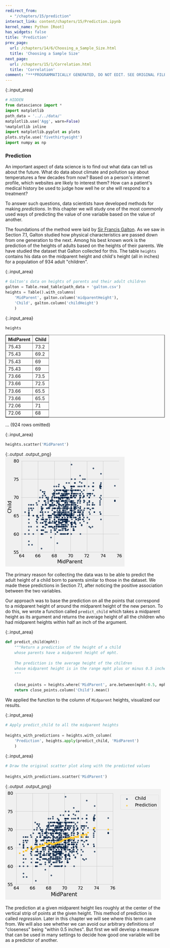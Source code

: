 ```yaml
---
redirect_from:
  - "/chapters/15/prediction"
interact_link: content/chapters/15/Prediction.ipynb
kernel_name: Python [Root]
has_widgets: false
title: 'Prediction'
prev_page:
  url: /chapters/14/6/Choosing_a_Sample_Size.html
  title: 'Choosing a Sample Size'
next_page:
  url: /chapters/15/1/Correlation.html
  title: 'Correlation'
comment: "***PROGRAMMATICALLY GENERATED, DO NOT EDIT. SEE ORIGINAL FILES IN /content***"
---
```

{:.input_area}
```python
# HIDDEN
from datascience import *
import matplotlib
path_data = '../../data/'
matplotlib.use('Agg', warn=False)
%matplotlib inline
import matplotlib.pyplot as plots
plots.style.use('fivethirtyeight')
import numpy as np
```


### Prediction

An important aspect of data science is to find out what data can tell us about the future. What do data about climate and pollution say about temperatures a few decades from now? Based on a person's internet profile, which websites are likely to interest them? How can a patient's medical history be used to judge how well he or she will respond to a treatment?

To answer such questions, data scientists have developed methods for making *predictions*. In this chapter we will study one of the most commonly used ways of predicting the value of one variable based on the value of another.

The foundations of the method were laid by [Sir Francis Galton](https://en.wikipedia.org/wiki/Francis_Galton). As we saw in Section 7.1, Galton studied how physical characteristics are passed down from one generation to the next. Among his best known work is the prediction of the heights of adults based on the heights of their parents. We have studied the dataset that Galton collected for this. The table `heights` contains his data on the midparent height and child's height (all in inches) for a population of 934 adult "children".



{:.input_area}
```python
# Galton's data on heights of parents and their adult children
galton = Table.read_table(path_data + 'galton.csv')
heights = Table().with_columns(
    'MidParent', galton.column('midparentHeight'),
    'Child', galton.column('childHeight')
    )
```




{:.input_area}
```python
heights
```





<div markdown="0" class="output output_html">
<table border="1" class="dataframe">
    <thead>
        <tr>
            <th>MidParent</th> <th>Child</th>
        </tr>
    </thead>
    <tbody>
        <tr>
            <td>75.43    </td> <td>73.2 </td>
        </tr>
        <tr>
            <td>75.43    </td> <td>69.2 </td>
        </tr>
        <tr>
            <td>75.43    </td> <td>69   </td>
        </tr>
        <tr>
            <td>75.43    </td> <td>69   </td>
        </tr>
        <tr>
            <td>73.66    </td> <td>73.5 </td>
        </tr>
        <tr>
            <td>73.66    </td> <td>72.5 </td>
        </tr>
        <tr>
            <td>73.66    </td> <td>65.5 </td>
        </tr>
        <tr>
            <td>73.66    </td> <td>65.5 </td>
        </tr>
        <tr>
            <td>72.06    </td> <td>71   </td>
        </tr>
        <tr>
            <td>72.06    </td> <td>68   </td>
        </tr>
    </tbody>
</table>
<p>... (924 rows omitted)</p>
</div>





{:.input_area}
```python
heights.scatter('MidParent')
```



{:.output .output_png}
![png](../../images/chapters/15/Prediction_5_0.png)



The primary reason for collecting the data was to be able to predict the adult height of a child born to parents similar to those in the dataset. We made these predictions in Section 7.1, after noticing the positive association between the two variables. 

Our approach was to base the prediction on all the points that correspond to a midparent height of around the midparent height of the new person. To do this, we wrote a function called `predict_child` which takes a midparent height as its argument and returns the average height of all the children who had midparent heights within half an inch of the argument.



{:.input_area}
```python
def predict_child(mpht):
    """Return a prediction of the height of a child 
    whose parents have a midparent height of mpht.
    
    The prediction is the average height of the children 
    whose midparent height is in the range mpht plus or minus 0.5 inches.
    """
    
    close_points = heights.where('MidParent', are.between(mpht-0.5, mpht + 0.5))
    return close_points.column('Child').mean()                       
```


We applied the function to the column of `Midparent` heights, visualized our results.



{:.input_area}
```python
# Apply predict_child to all the midparent heights

heights_with_predictions = heights.with_column(
    'Prediction', heights.apply(predict_child, 'MidParent')
    )
```




{:.input_area}
```python
# Draw the original scatter plot along with the predicted values

heights_with_predictions.scatter('MidParent')
```



{:.output .output_png}
![png](../../images/chapters/15/Prediction_10_0.png)



The prediction at a given midparent height lies roughly at the center of the vertical strip of points at the given height. This method of prediction is called *regression.* Later in this chapter we will see where this term came from. We will also see whether we can avoid our arbitrary definitions of "closeness" being "within 0.5 inches". But first we will develop a measure that can be used in many settings to decide how good one variable will be as a predictor of another.

